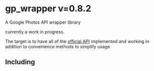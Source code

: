 # gp_wrapper v=0.8.2
A Google Photos API wrapper library

currently a work in progress.

The target is to have all of the [official API](https://developers.google.com/photos/library/reference/rest) implemented and working in addition to convenience methods to simplify usage

## Including
